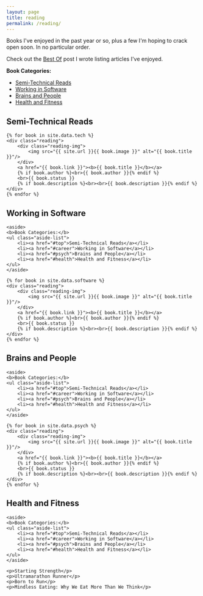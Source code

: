 ```yaml
---
layout: page
title: reading
permalink: /reading/
---
```


<aside><p>Books I've enjoyed in the past year or so, plus a few I'm hoping to crack open soon. In no particular order.</p><p>Check out the <a href="{{ site.url }}/best_practices/2015/04/10/best-of.html">Best Of</a> post I wrote listing articles I've enjoyed.</p>

<b>Book Categories:</b>
<ul class="aside-list">
    <li><a href="#top">Semi-Technical Reads</a></li>
    <li><a href="#career">Working in Software</a></li>
        <li><a href="#psych">Brains and People</a></li>
    <li><a href="#health">Health and Fitness</a></li>
</ul>
</aside>



<div class="reading-container">
    <h2 id="technical" class="">Semi-Technical Reads</h2>

    {% for book in site.data.tech %}
    <div class="reading">
        <div class="reading-img">
            <img src="{{ site.url }}{{ book.image }}" alt="{{ book.title }}"/>
        </div>
        <a href="{{ book.link }}"><b>{{ book.title }}</b></a>
        {% if book.author %}<br>{{ book.author }}{% endif %}
        <br>{{ book.status }}
        {% if book.description %}<br><br>{{ book.description }}{% endif %}
    </div>
    {% endfor %}
</div>





<div class="reading-container">
    <h2 id="career" class="anchor">Working in Software</h2>

    <aside>
    <b>Book Categories:</b>
    <ul class="aside-list">
        <li><a href="#top">Semi-Technical Reads</a></li>
        <li><a href="#career">Working in Software</a></li>
        <li><a href="#psych">Brains and People</a></li>
        <li><a href="#health">Health and Fitness</a></li>
    </ul>
    </aside>

    {% for book in site.data.software %}
    <div class="reading">
        <div class="reading-img">
            <img src="{{ site.url }}{{ book.image }}" alt="{{ book.title }}"/>
        </div>
        <a href="{{ book.link }}"><b>{{ book.title }}</b></a>
        {% if book.author %}<br>{{ book.author }}{% endif %}
        <br>{{ book.status }}
        {% if book.description %}<br><br>{{ book.description }}{% endif %}
    </div>
    {% endfor %}
</div>





<div class="reading-container">
    <h2 id="psych" class="anchor">Brains and People</h2>

    <aside>
    <b>Book Categories:</b>
    <ul class="aside-list">
        <li><a href="#top">Semi-Technical Reads</a></li>
        <li><a href="#career">Working in Software</a></li>
        <li><a href="#psych">Brains and People</a></li>
        <li><a href="#health">Health and Fitness</a></li>
    </ul>
    </aside>

    {% for book in site.data.psych %}
    <div class="reading">
        <div class="reading-img">
            <img src="{{ site.url }}{{ book.image }}" alt="{{ book.title }}"/>
        </div>
        <a href="{{ book.link }}"><b>{{ book.title }}</b></a>
        {% if book.author %}<br>{{ book.author }}{% endif %}
        <br>{{ book.status }}
        {% if book.description %}<br><br>{{ book.description }}{% endif %}
    </div>
    {% endfor %}
</div>




<div class="reading-container">
    <h2 id="health" class="anchor">Health and Fitness</h2>

    <aside>
    <b>Book Categories:</b>
    <ul class="aside-list">
        <li><a href="#top">Semi-Technical Reads</a></li>
        <li><a href="#career">Working in Software</a></li>
        <li><a href="#psych">Brains and People</a></li>
        <li><a href="#health">Health and Fitness</a></li>
    </ul>
    </aside>

    <p>Starting Strength</p>
    <p>Ultramarathon Runner</p>
    <p>Born to Run</p>
    <p>Mindless Eating: Why We Eat More Than We Think</p>
</div>
